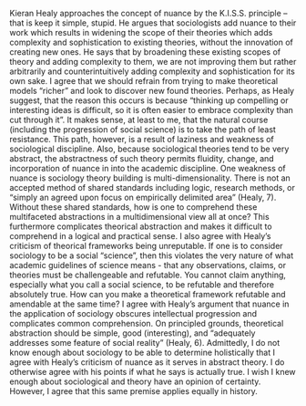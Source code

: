 

Kieran Healy approaches the concept of nuance by the K.I.S.S. principle – that is keep it simple, stupid. He argues that sociologists add nuance to their work which results in widening the scope of their theories which adds complexity and sophistication to existing theories, without the innovation of creating new ones. He says that by broadening these existing scopes of theory and adding complexity to them, we are not improving them but rather arbitrarily and counterintuitively adding complexity and sophistication for its own sake. I agree that we should refrain from trying to make theoretical models “richer” and look to discover new found theories. Perhaps, as Healy suggest, that the reason this occurs is because “thinking up compelling or interesting ideas is difficult, so it is often easier to embrace complexity than cut through it”. It makes sense, at least to me, that the natural course (including the progression of social  science) is to take the path of least resistance. This path, however, is a result of laziness and weakness of sociological discipline. Also, because sociological theories tend to be very abstract, the abstractness of such theory permits fluidity, change, and incorporation of nuance in into the academic discipline. One weakness of nuance is sociology theory building is multi-dimensionality. There is not an accepted method of shared standards including logic, research methods, or “simply an agreed upon focus on empirically delimited area” (Healy, 7). Without these shared standards, how is one to comprehend these multifaceted abstractions in a multidimensional view all at once?  This furthermore complicates theorical abstraction and makes it difficult to comprehend in a logical and practical sense. I also agree with Healy’s criticism of theorical frameworks being unreputable. If one is to consider sociology to be a social “science”, then this violates the very nature of what academic guidelines of science means - that any observations, claims, or theories must be challengeable and refutable. You cannot claim anything, especially what you call a social science, to be refutable and therefore absolutely true. How can you make a theoretical framework refutable and amendable at the same time? I agree with Healy’s argument that nuance in the application of sociology obscures intellectual progression and complicates common comprehension. On principled grounds, theoretical abstraction should be simple, good (interesting), and “adequately addresses some feature of social reality” (Healy, 6). Admittedly, I do not know enough about sociology to be able to determine holistically that I agree with Healy’s criticism of nuance as it serves in abstract theory. I do otherwise agree with his points if what he says is actually true. I wish I knew enough about sociological and theory have an opinion of certainty. However, I agree that this same premise applies equally in history. 

